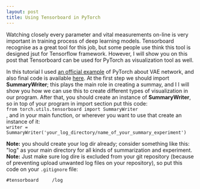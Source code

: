 ```yaml
---
layout: post
title: Using Tensorboard in PyTorch
---
```


Watching closely every parameter and vital measurements on-line is very important in training process of deep learning models. Tensorboard recognise as a great tool for this job, but some people use think this tool is designed jsut for Tensorflow framework. However, I will show you on this post that Tensorboard can be used for PyTorch as visualization tool as well.

In this tutorial I used [an official example](https://github.com/pytorch/examples/tree/master/vae) of PyTorch about VAE network, and also final code is available [here](https://github.com/mrhajbabaei/pytorch-tensorboard). At the first step we should import **SummaryWriter**; this plays the main role in creating a summay, and I I will show you how we can use this to create different types of visualization in our program. After that, you should create an instance of **SummaryWriter**, so in top of your program in import section put this code:   
`from torch.utils.tensorboard import SummaryWriter`    
, and in your main function, or wherever you want to use that create an instance of it:    
`writer = SummaryWriter('your_log_directory/name_of_your_summary_experiment')`

**Note:** you should create your log dir already; consider something like this: "log" as your main directory for all kinds of summarization and experiment.    
**Note:** Just make sure log dire is excluded from your git repository (because of preventing upload unwanted log files on your repository), so put this code on your `.gitignore` file:   

`
#tensorboard    
/log
`


